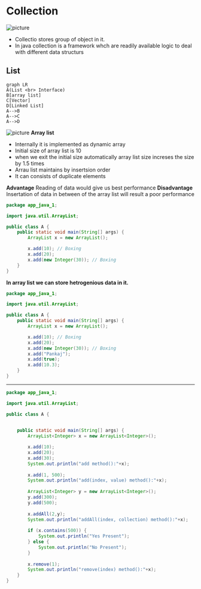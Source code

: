 # Collection #
![picture](https://i.ibb.co/Ssv2GYP/image.png)
* Collectio stores group of object in it.
* In java collection is a framework whch are readily available logic to deal with different data structurs
## List ##

```mermaid
graph LR
A(List <br> Interface)
B[array list]
C[Vector]
D[Linked List]
A-->B
A-->C
A-->D
```
![picture](https://i.ibb.co/NVg3TZK/image.png)
**Array list**
* Internally it is implemented as dynamic array
* Initial size of array list is 10
* when we exit the initial size automatically array list size increses the size by 1.5 times
* Arrau list maintains by insertsion order 
* It can consists of duplicate elements


**Advantage**
Reading of data would give us best performance
**Disadvantage**
Insertation of data in between of the array list will result a poor performance

```java
package app_java_1;

import java.util.ArrayList;

public class A {
	public static void main(String[] args) {
		ArrayList x = new ArrayList();

		x.add(10); // Boxing
		x.add(20);
		x.add(new Integer(30)); // Boxing
	}
}
```

**In array list we can store hetrogenious data in it.**
```java
package app_java_1;

import java.util.ArrayList;

public class A {
	public static void main(String[] args) {
		ArrayList x = new ArrayList();

		x.add(10); // Boxing
		x.add(20);
		x.add(new Integer(30)); // Boxing
		x.add("Pankaj");
		x.add(true);
		x.add(10.3);
	}
}
```
---
```java
package app_java_1;

import java.util.ArrayList;

public class A {
	

	public static void main(String[] args) {
		ArrayList<Integer> x = new ArrayList<Integer>();

		x.add(10);
		x.add(20);
		x.add(30);
		System.out.println("add method():"+x);
		
		x.add(1, 500);
		System.out.println("add(index, value) method():"+x);
		
		ArrayList<Integer> y = new ArrayList<Integer>();
		y.add(300);
		y.add(500);
		
		x.addAll(2,y);
		System.out.println("addAll(index, collection) method():"+x);
		
		if (x.contains(500)) {
			System.out.println("Yes Present");
		} else {
			System.out.println("No Present");
		}
		
		x.remove(1);
		System.out.println("remove(index) method():"+x);
	}
}
```
